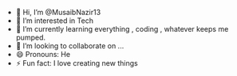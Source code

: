- 👋 Hi, I’m @MusaibNazir13
- 👀 I’m interested in Tech
- 🌱 I’m currently learning everything , coding , whatever keeps me pumped.
- 💞️ I’m looking to collaborate on ...
- 😄 Pronouns: He
- ⚡ Fun fact: I love creating new things

<!---
MusaibNazir13/MusaibNazir13 is a ✨ special ✨ repository because its `README.md` (this file) appears on your GitHub profile.
You can click the Preview link to take a look at your changes.
--->
